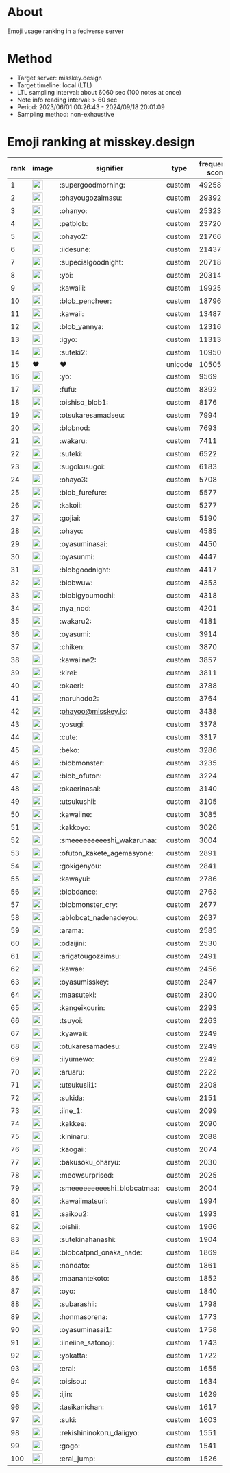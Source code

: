 # About
Emoji usage ranking in a fediverse server

# Method
- Target server: misskey.design
- Target timeline: local (LTL)
- LTL sampling interval: about 6060 sec (100 notes at once)
- Note info reading interval: > 60 sec
- Period: 2023/06/01 00:26:43 - 2024/09/18 20:01:09 
- Sampling method: non-exhaustive

# Emoji ranking at misskey.design

|rank|image|signifier|type|frequency score|
|----|----|----|----|----|
|1|<img height="24" src="https://misskey.design/emoji/supergoodmorning.webp">|:supergoodmorning:|custom|49258|
|2|<img height="24" src="https://misskey.design/emoji/ohayougozaimasu.webp">|:ohayougozaimasu:|custom|29392|
|3|<img height="24" src="https://misskey.design/emoji/ohanyo.webp">|:ohanyo:|custom|25323|
|4|<img height="24" src="https://misskey.design/emoji/patblob.webp">|:patblob:|custom|23720|
|5|<img height="24" src="https://misskey.design/emoji/ohayo2.webp">|:ohayo2:|custom|21766|
|6|<img height="24" src="https://misskey.design/emoji/iidesune.webp">|:iidesune:|custom|21437|
|7|<img height="24" src="https://misskey.design/emoji/supecialgoodnight.webp">|:supecialgoodnight:|custom|20718|
|8|<img height="24" src="https://misskey.design/emoji/yoi.webp">|:yoi:|custom|20314|
|9|<img height="24" src="https://misskey.design/emoji/kawaiii.webp">|:kawaiii:|custom|19925|
|10|<img height="24" src="https://misskey.design/emoji/blob_pencheer.webp">|:blob_pencheer:|custom|18796|
|11|<img height="24" src="https://misskey.design/emoji/kawaii.webp">|:kawaii:|custom|13487|
|12|<img height="24" src="https://misskey.design/emoji/blob_yannya.webp">|:blob_yannya:|custom|12316|
|13|<img height="24" src="https://misskey.design/emoji/igyo.webp">|:igyo:|custom|11313|
|14|<img height="24" src="https://misskey.design/emoji/suteki2.webp">|:suteki2:|custom|10950|
|15|❤|❤|unicode|10505|
|16|<img height="24" src="https://misskey.design/emoji/yo.webp">|:yo:|custom|9569|
|17|<img height="24" src="https://misskey.design/emoji/fufu.webp">|:fufu:|custom|8392|
|18|<img height="24" src="https://misskey.design/emoji/oishiso_blob1.webp">|:oishiso_blob1:|custom|8176|
|19|<img height="24" src="https://misskey.design/emoji/otsukaresamadseu.webp">|:otsukaresamadseu:|custom|7994|
|20|<img height="24" src="https://misskey.design/emoji/blobnod.webp">|:blobnod:|custom|7693|
|21|<img height="24" src="https://misskey.design/emoji/wakaru.webp">|:wakaru:|custom|7411|
|22|<img height="24" src="https://misskey.design/emoji/suteki.webp">|:suteki:|custom|6522|
|23|<img height="24" src="https://misskey.design/emoji/sugokusugoi.webp">|:sugokusugoi:|custom|6183|
|24|<img height="24" src="https://misskey.design/emoji/ohayo3.webp">|:ohayo3:|custom|5708|
|25|<img height="24" src="https://misskey.design/emoji/blob_furefure.webp">|:blob_furefure:|custom|5577|
|26|<img height="24" src="https://misskey.design/emoji/kakoii.webp">|:kakoii:|custom|5277|
|27|<img height="24" src="https://misskey.design/emoji/gojiai.webp">|:gojiai:|custom|5190|
|28|<img height="24" src="https://misskey.design/emoji/ohayo.webp">|:ohayo:|custom|4585|
|29|<img height="24" src="https://misskey.design/emoji/oyasuminasai.webp">|:oyasuminasai:|custom|4450|
|30|<img height="24" src="https://misskey.design/emoji/oyasunmi.webp">|:oyasunmi:|custom|4447|
|31|<img height="24" src="https://misskey.design/emoji/blobgoodnight.webp">|:blobgoodnight:|custom|4417|
|32|<img height="24" src="https://misskey.design/emoji/blobwuw.webp">|:blobwuw:|custom|4353|
|33|<img height="24" src="https://misskey.design/emoji/blobigyoumochi.webp">|:blobigyoumochi:|custom|4318|
|34|<img height="24" src="https://misskey.design/emoji/nya_nod.webp">|:nya_nod:|custom|4201|
|35|<img height="24" src="https://misskey.design/emoji/wakaru2.webp">|:wakaru2:|custom|4181|
|36|<img height="24" src="https://misskey.design/emoji/oyasumi.webp">|:oyasumi:|custom|3914|
|37|<img height="24" src="https://misskey.design/emoji/chiken.webp">|:chiken:|custom|3870|
|38|<img height="24" src="https://misskey.design/emoji/kawaiine2.webp">|:kawaiine2:|custom|3857|
|39|<img height="24" src="https://misskey.design/emoji/kirei.webp">|:kirei:|custom|3811|
|40|<img height="24" src="https://misskey.design/emoji/okaeri.webp">|:okaeri:|custom|3788|
|41|<img height="24" src="https://misskey.design/emoji/naruhodo2.webp">|:naruhodo2:|custom|3764|
|42|<img height="24" src="https://misskey.design/emoji/ohayoo.webp">|:ohayoo@misskey.io:|custom|3438|
|43|<img height="24" src="https://misskey.design/emoji/yosugi.webp">|:yosugi:|custom|3378|
|44|<img height="24" src="https://misskey.design/emoji/cute.webp">|:cute:|custom|3317|
|45|<img height="24" src="https://misskey.design/emoji/beko.webp">|:beko:|custom|3286|
|46|<img height="24" src="https://misskey.design/emoji/blobmonster.webp">|:blobmonster:|custom|3235|
|47|<img height="24" src="https://misskey.design/emoji/blob_ofuton.webp">|:blob_ofuton:|custom|3224|
|48|<img height="24" src="https://misskey.design/emoji/okaerinasai.webp">|:okaerinasai:|custom|3140|
|49|<img height="24" src="https://misskey.design/emoji/utsukushii.webp">|:utsukushii:|custom|3105|
|50|<img height="24" src="https://misskey.design/emoji/kawaiine.webp">|:kawaiine:|custom|3085|
|51|<img height="24" src="https://misskey.design/emoji/kakkoyo.webp">|:kakkoyo:|custom|3026|
|52|<img height="24" src="https://misskey.design/emoji/smeeeeeeeeeshi_wakarunaa.webp">|:smeeeeeeeeeshi_wakarunaa:|custom|3004|
|53|<img height="24" src="https://misskey.design/emoji/ofuton_kakete_agemasyone.webp">|:ofuton_kakete_agemasyone:|custom|2891|
|54|<img height="24" src="https://misskey.design/emoji/gokigenyou.webp">|:gokigenyou:|custom|2841|
|55|<img height="24" src="https://misskey.design/emoji/kawayui.webp">|:kawayui:|custom|2786|
|56|<img height="24" src="https://misskey.design/emoji/blobdance.webp">|:blobdance:|custom|2763|
|57|<img height="24" src="https://misskey.design/emoji/blobmonster_cry.webp">|:blobmonster_cry:|custom|2677|
|58|<img height="24" src="https://misskey.design/emoji/ablobcat_nadenadeyou.webp">|:ablobcat_nadenadeyou:|custom|2637|
|59|<img height="24" src="https://misskey.design/emoji/arama.webp">|:arama:|custom|2585|
|60|<img height="24" src="https://misskey.design/emoji/odaijini.webp">|:odaijini:|custom|2530|
|61|<img height="24" src="https://misskey.design/emoji/arigatougozaimsu.webp">|:arigatougozaimsu:|custom|2491|
|62|<img height="24" src="https://misskey.design/emoji/kawae.webp">|:kawae:|custom|2456|
|63|<img height="24" src="https://misskey.design/emoji/oyasumisskey.webp">|:oyasumisskey:|custom|2347|
|64|<img height="24" src="https://misskey.design/emoji/maasuteki.webp">|:maasuteki:|custom|2300|
|65|<img height="24" src="https://misskey.design/emoji/kangeikourin.webp">|:kangeikourin:|custom|2293|
|66|<img height="24" src="https://misskey.design/emoji/tsuyoi.webp">|:tsuyoi:|custom|2263|
|67|<img height="24" src="https://misskey.design/emoji/kyawaii.webp">|:kyawaii:|custom|2249|
|68|<img height="24" src="https://misskey.design/emoji/otukaresamadesu.webp">|:otukaresamadesu:|custom|2249|
|69|<img height="24" src="https://misskey.design/emoji/iiyumewo.webp">|:iiyumewo:|custom|2242|
|70|<img height="24" src="https://misskey.design/emoji/aruaru.webp">|:aruaru:|custom|2222|
|71|<img height="24" src="https://misskey.design/emoji/utsukusii1.webp">|:utsukusii1:|custom|2208|
|72|<img height="24" src="https://misskey.design/emoji/sukida.webp">|:sukida:|custom|2151|
|73|<img height="24" src="https://misskey.design/emoji/iine_1.webp">|:iine_1:|custom|2099|
|74|<img height="24" src="https://misskey.design/emoji/kakkee.webp">|:kakkee:|custom|2090|
|75|<img height="24" src="https://misskey.design/emoji/kininaru.webp">|:kininaru:|custom|2088|
|76|<img height="24" src="https://misskey.design/emoji/kaogaii.webp">|:kaogaii:|custom|2074|
|77|<img height="24" src="https://misskey.design/emoji/bakusoku_oharyu.webp">|:bakusoku_oharyu:|custom|2030|
|78|<img height="24" src="https://misskey.design/emoji/meowsurprised.webp">|:meowsurprised:|custom|2025|
|79|<img height="24" src="https://misskey.design/emoji/smeeeeeeeeeshi_blobcatmaa.webp">|:smeeeeeeeeeshi_blobcatmaa:|custom|2004|
|80|<img height="24" src="https://misskey.design/emoji/kawaiimatsuri.webp">|:kawaiimatsuri:|custom|1994|
|81|<img height="24" src="https://misskey.design/emoji/saikou2.webp">|:saikou2:|custom|1993|
|82|<img height="24" src="https://misskey.design/emoji/oishii.webp">|:oishii:|custom|1966|
|83|<img height="24" src="https://misskey.design/emoji/sutekinahanashi.webp">|:sutekinahanashi:|custom|1904|
|84|<img height="24" src="https://misskey.design/emoji/blobcatpnd_onaka_nade.webp">|:blobcatpnd_onaka_nade:|custom|1869|
|85|<img height="24" src="https://misskey.design/emoji/nandato.webp">|:nandato:|custom|1861|
|86|<img height="24" src="https://misskey.design/emoji/maanantekoto.webp">|:maanantekoto:|custom|1852|
|87|<img height="24" src="https://misskey.design/emoji/oyo.webp">|:oyo:|custom|1840|
|88|<img height="24" src="https://misskey.design/emoji/subarashii.webp">|:subarashii:|custom|1798|
|89|<img height="24" src="https://misskey.design/emoji/honmasorena.webp">|:honmasorena:|custom|1773|
|90|<img height="24" src="https://misskey.design/emoji/oyasuminasai1.webp">|:oyasuminasai1:|custom|1758|
|91|<img height="24" src="https://misskey.design/emoji/iineiine_satonoji.webp">|:iineiine_satonoji:|custom|1743|
|92|<img height="24" src="https://misskey.design/emoji/yokatta.webp">|:yokatta:|custom|1722|
|93|<img height="24" src="https://misskey.design/emoji/erai.webp">|:erai:|custom|1655|
|94|<img height="24" src="https://misskey.design/emoji/oisisou.webp">|:oisisou:|custom|1634|
|95|<img height="24" src="https://misskey.design/emoji/ijin.webp">|:ijin:|custom|1629|
|96|<img height="24" src="https://misskey.design/emoji/tasikanichan.webp">|:tasikanichan:|custom|1617|
|97|<img height="24" src="https://misskey.design/emoji/suki.webp">|:suki:|custom|1603|
|98|<img height="24" src="https://misskey.design/emoji/rekishininokoru_daiigyo.webp">|:rekishininokoru_daiigyo:|custom|1551|
|99|<img height="24" src="https://misskey.design/emoji/gogo.webp">|:gogo:|custom|1541|
|100|<img height="24" src="https://misskey.design/emoji/erai_jump.webp">|:erai_jump:|custom|1526|
